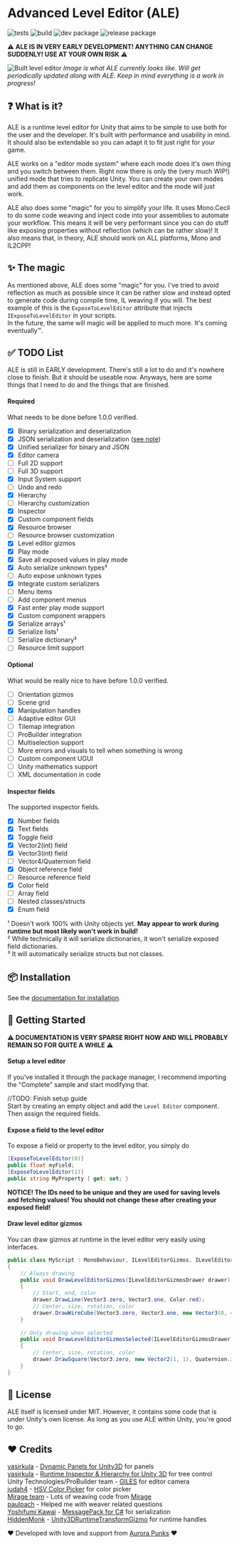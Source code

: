 # Advanced Level Editor (ALE)

![tests](https://github.com/Hertzole/advanced-level-editor/actions/workflows/test.yml/badge.svg) 
![build](https://github.com/Hertzole/advanced-level-editor/actions/workflows/build.yml/badge.svg) 
![dev package](https://github.com/Hertzole/advanced-level-editor/actions/workflows/dev_package.yml/badge.svg) 
![release package](https://github.com/Hertzole/advanced-level-editor/actions/workflows/release_package.yml/badge.svg) 

⚠ **ALE IS IN VERY EARLY DEVELOPMENT! ANYTHING CAN CHANGE SUDDENLY! USE AT YOUR OWN RISK** ⚠

![Built level editor](https://i.imgur.com/KXStiWT.png)
*Image is what ALE currently looks like. Will get periodically updated along with ALE. Keep in mind everything is a work in progress!*

## ❓ What is it?
ALE is a runtime level editor for Unity that aims to be simple to use both for the user and the developer. It's built with performance and usability in mind. It should also be extendable so you can adapt it to fit just right for your game.

ALE works on a "editor mode system" where each mode does it's own thing and you switch between them. Right now there is only the (very much WIP!) unified mode that tries to replicate Unity. You can create your own modes and add them as components on the level editor and the mode will just work. 

ALE also does some "magic" for you to simplify your life. It uses Mono.Cecil to do some code weaving and inject code into your assemblies to automate your workflow. This means it will be very performant since you can do stuff like exposing properties without reflection (which can be rather slow)! It also means that, in theory, ALE should work on ALL platforms, Mono and IL2CPP!

## ✨ The magic
As mentioned above, ALE does some "magic" for you. I've tried to avoid reflection as much as possible since it can be rather slow and instead opted to generate code during compile time, IL weaving if you will. The best example of this is the `ExposeToLevelEditor` attribute that injects `IExposeToLevelEditor` in your scripts.  
In the future, the same will magic will be applied to much more. It's coming eventually™.

## ✅ TODO List
ALE is still in EARLY development. There's still a lot to do and it's nowhere close to finish. But it should be useable now. Anyways, here are some things that I need to do and the things that are finished.
#### Required
What needs to be done before 1.0.0 verified.  
- [x] Binary serialization and deserialization
- [x] JSON serialization and deserialization ([see note](https://hertzole.github.io/advanced-level-editor/docs/serialization/json-serialization))
- [x] Unified serializer for binary and JSON
- [x] Editor camera
- [ ] Full 2D support
- [ ] Full 3D support
- [x] Input System support
- [ ] Undo and redo
- [x] Hierarchy
- [ ] Hierarchy customization
- [x] Inspector
- [x] Custom component fields
- [x] Resource browser
- [ ] Resource browser customization
- [x] Level editor gizmos
- [x] Play mode
- [x] Save all exposed values in play mode
- [x] Auto serialize unknown types³
- [ ] Auto expose unknown types
- [x] Integrate custom serializers
- [ ] Menu items
- [ ] Add component menus
- [x] Fast enter play mode support
- [x] Custom component wrappers
- [x] Serialize arrays¹
- [x] Serialize lists¹
- [ ] Serialize dictionary²
- [ ] Resource limit support

#### Optional
What would be really nice to have before 1.0.0 verified.  
- [ ] Orientation gizmos
- [ ] Scene grid
- [x] Manipulation handles
- [ ] Adaptive editor GUI
- [ ] Tilemap integration
- [ ] ProBuilder integration
- [ ] Multiselection support
- [ ] More errors and visuals to tell when something is wrong
- [ ] Custom component UGUI
- [ ] Unity mathematics support
- [ ] XML documentation in code

#### Inspector fields
The supported inspector fields.  
- [x] Number fields
- [x] Text fields
- [x] Toggle field
- [x] Vector2(int) field
- [x] Vector3(int) field
- [ ] Vector4/Quaternion field
- [x] Object reference field
- [ ] Resource reference field
- [x] Color field
- [ ] Array field
- [ ] Nested classes/structs
- [x] Enum field

¹ Doesn't work 100% with Unity objects yet. **May appear to work during runtime but most likely won't work in build!**  
² While technically it will serialize dictionaries, it won't serialize exposed field dictionaries.  
³ It will automatically serialize structs but not classes.

## 📦 Installation 

See the [documentation for installation](https://hertzole.github.io/advanced-level-editor/docs/getting-started/installation).

## 🔨 Getting Started

⚠ **DOCUMENTATION IS VERY SPARSE RIGHT NOW AND WILL PROBABLY REMAIN SO FOR QUITE A WHILE** ⚠

#### Setup a level editor
If you've installed it through the package manager, I recommend importing the "Complete" sample and start modifying that.

//TODO: Finish setup guide  
Start by creating an empty object and add the `Level Editor` component. Then assign the required fields.

#### Expose a field to the level editor
To expose a field or property to the level editor, you simply do  
```cs
[ExposeToLevelEditor(0)]
public float myField;
[ExposeToLevelEditor(1)]
public string MyProperty { get; set; }
```
**NOTICE! The IDs need to be unique and they are used for saving levels and fetching values! You should not change these after creating your exposed field!**

#### Draw level editor gizmos
You can draw gizmos at runtime in the level editor very easily using interfaces.
```cs
public class MyScript : MonoBehaviour, ILevelEditorGizmos, ILevelEditorSelectedGizmos
{
	// Always drawing
    public void DrawLevelEditorGizmos(ILevelEditorGizmosDrawer drawer)
    {
        // Start, end, color
        drawer.DrawLine(Vector3.zero, Vector3.one, Color.red);
        // Center, size, rotation, color
        drawer.DrawWireCube(Vector3.zero, Vector3.one, new Vector3(0, 45, 0), Color.magenta);
    }
	
	// Only drawing when selected
	public void DrawLevelEditorGizmosSelected(ILevelEditorGizmosDrawer drawer)
	{
		// Center, size, rotation, color
		drawer.DrawSquare(Vector3.zero, new Vector2(1, 1), Quaternion.identity, Color.blue);
	}
}
```

## 📃 License
ALE itself is licensed under MIT. However, it contains some code that is under Unity's own license. As long as you use ALE within Unity, you're good to go.

## ❤ Credits
[yasirkula](https://github.com/yasirkula) - [Dynamic Panels for Unity3D](https://github.com/yasirkula/UnityDynamicPanels) for panels  
[yasirkula](https://github.com/yasirkula) - [Runtime Inspector & Hierarchy for Unity 3D](https://github.com/yasirkula/UnityRuntimeInspector) for tree control  
Unity Technologies/ProBuilder team - [GILES](https://github.com/Unity-Technologies/giles) for editor camera  
[judah4](https://github.com/judah4) - [HSV Color Picker](https://github.com/judah4/HSV-Color-Picker-Unity) for color picker  
[Mirage team](https://github.com/MirageNet) - Lots of weaving code from [Mirage](https://github.com/MirageNet/Mirage)  
[paulpach](https://github.com/paulpach) - Helped me with weaver related questions  
[Yoshifumi Kawai](https://github.com/neuecc) - [MessagePack for C#](https://github.com/neuecc/MessagePack-CSharp) for serialization  
[HiddenMonk](https://github.com/HiddenMonk) - [Unity3DRuntimeTransformGizmo](https://github.com/HiddenMonk/Unity3DRuntimeTransformGizmo) for runtime handles

❤ Developed with love and support from [Aurora Punks](https://www.aurorapunks.com/) ❤
